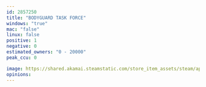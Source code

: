 ```yaml
---
id: 2857250
title: "BODYGUARD TASK FORCE"
windows: "true"
mac: "false"
linux: false
positive: 1
negative: 0
estimated_owners: "0 - 20000"
peak_ccu: 0

image: https://shared.akamai.steamstatic.com/store_item_assets/steam/apps/2857250/header.jpg?t=1710934882
opinions:
---
```


